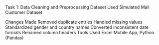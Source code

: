 Task 1: Data Cleaning and Preprocessing
Dataset Used
Simulated Mall Customer Dataset

Changes Made
Removed duplicate entries
Handled missing values
Standardized gender and country names
Converted inconsistent date formats
Renamed column headers
Tools Used
Excel Mobile App, Python (Pandas)


